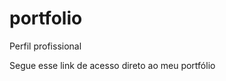 # portfolio
 Perfil profissional

Segue esse link de acesso direto ao meu portfólio
<a href = "https://gustavocarvalhorodrigues.github.io/portfolio/" target = "_blank"></a>
